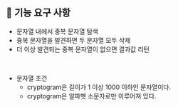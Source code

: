 ## 🚀 기능 요구 사항

- 문자열 내에서 중복 문자열 탐색
- 즁복 문자열을 발견하면 두 문자열 모두 삭제
- 더 이상 발견되는 중복 문자열이 없으면 결과값 리턴

<br>

- 문자열 조건
  - cryptogram은 길이가 1 이상 1000 이하인 문자열이다.
  - cryptogram은 알파벳 소문자로만 이루어져 있다.
